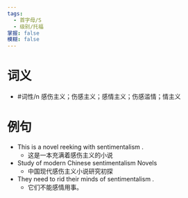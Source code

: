 ```yaml
---
tags:
  - 首字母/S
  - 级别/托福
掌握: false
模糊: false
---
```

# 词义
- #词性/n  感伤主义；伤感主义；感情主义；伤感滥情；情主义
# 例句
- This is a novel reeking with sentimentalism .
	- 这是一本充满着感伤主义的小说
- Study of modern Chinese sentimentalism Novels
	- 中国现代感伤主义小说研究初探
- They need to rid their minds of sentimentalism .
	- 它们不能感情用事。
